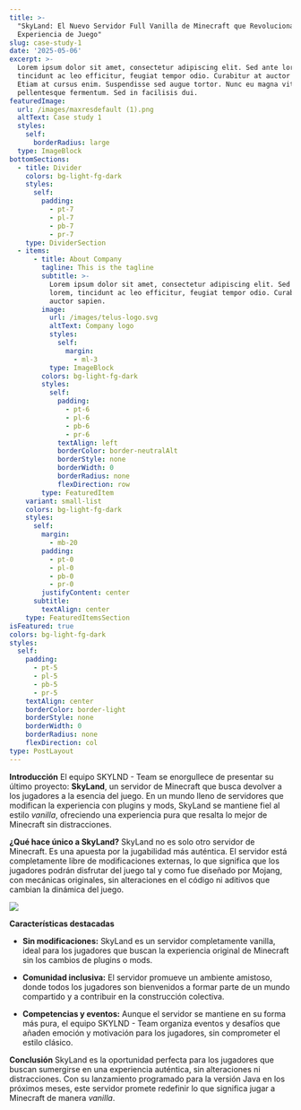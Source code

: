 ```yaml
---
title: >-
  "SkyLand: El Nuevo Servidor Full Vanilla de Minecraft que Revolucionará la
  Experiencia de Juego"
slug: case-study-1
date: '2025-05-06'
excerpt: >-
  Lorem ipsum dolor sit amet, consectetur adipiscing elit. Sed ante lorem,
  tincidunt ac leo efficitur, feugiat tempor odio. Curabitur at auctor sapien.
  Etiam at cursus enim. Suspendisse sed augue tortor. Nunc eu magna vitae lorem
  pellentesque fermentum. Sed in facilisis dui.
featuredImage:
  url: /images/maxresdefault (1).png
  altText: Case study 1
  styles:
    self:
      borderRadius: large
  type: ImageBlock
bottomSections:
  - title: Divider
    colors: bg-light-fg-dark
    styles:
      self:
        padding:
          - pt-7
          - pl-7
          - pb-7
          - pr-7
    type: DividerSection
  - items:
      - title: About Company
        tagline: This is the tagline
        subtitle: >-
          Lorem ipsum dolor sit amet, consectetur adipiscing elit. Sed ante
          lorem, tincidunt ac leo efficitur, feugiat tempor odio. Curabitur at
          auctor sapien.
        image:
          url: /images/telus-logo.svg
          altText: Company logo
          styles:
            self:
              margin:
                - ml-3
          type: ImageBlock
        colors: bg-light-fg-dark
        styles:
          self:
            padding:
              - pt-6
              - pl-6
              - pb-6
              - pr-6
            textAlign: left
            borderColor: border-neutralAlt
            borderStyle: none
            borderWidth: 0
            borderRadius: none
            flexDirection: row
        type: FeaturedItem
    variant: small-list
    colors: bg-light-fg-dark
    styles:
      self:
        margin:
          - mb-20
        padding:
          - pt-0
          - pl-0
          - pb-0
          - pr-0
        justifyContent: center
      subtitle:
        textAlign: center
    type: FeaturedItemsSection
isFeatured: true
colors: bg-light-fg-dark
styles:
  self:
    padding:
      - pt-5
      - pl-5
      - pb-5
      - pr-5
    textAlign: center
    borderColor: border-light
    borderStyle: none
    borderWidth: 0
    borderRadius: none
    flexDirection: col
type: PostLayout
---
```

**Introducción**
El equipo SKYLND - Team se enorgullece de presentar su último proyecto: **SkyLand**, un servidor de Minecraft que busca devolver a los jugadores a la esencia del juego. En un mundo lleno de servidores que modifican la experiencia con plugins y mods, SkyLand se mantiene fiel al estilo *vanilla*, ofreciendo una experiencia pura que resalta lo mejor de Minecraft sin distracciones.

**¿Qué hace único a SkyLand?**
SkyLand no es solo otro servidor de Minecraft. Es una apuesta por la jugabilidad más auténtica. El servidor está completamente libre de modificaciones externas, lo que significa que los jugadores podrán disfrutar del juego tal y como fue diseñado por Mojang, con mecánicas originales, sin alteraciones en el código ni aditivos que cambian la dinámica del juego.

![](/images/maxresdefault%20\(1\).png)

**Características destacadas**

*   **Sin modificaciones:** SkyLand es un servidor completamente vanilla, ideal para los jugadores que buscan la experiencia original de Minecraft sin los cambios de plugins o mods.

*   **Comunidad inclusiva:** El servidor promueve un ambiente amistoso, donde todos los jugadores son bienvenidos a formar parte de un mundo compartido y a contribuir en la construcción colectiva.

*   **Competencias y eventos:** Aunque el servidor se mantiene en su forma más pura, el equipo SKYLND - Team organiza eventos y desafíos que añaden emoción y motivación para los jugadores, sin comprometer el estilo clásico.

**Conclusión**
SkyLand es la oportunidad perfecta para los jugadores que buscan sumergirse en una experiencia auténtica, sin alteraciones ni distracciones. Con su lanzamiento programado para la versión Java en los próximos meses, este servidor promete redefinir lo que significa jugar a Minecraft de manera *vanilla*.
